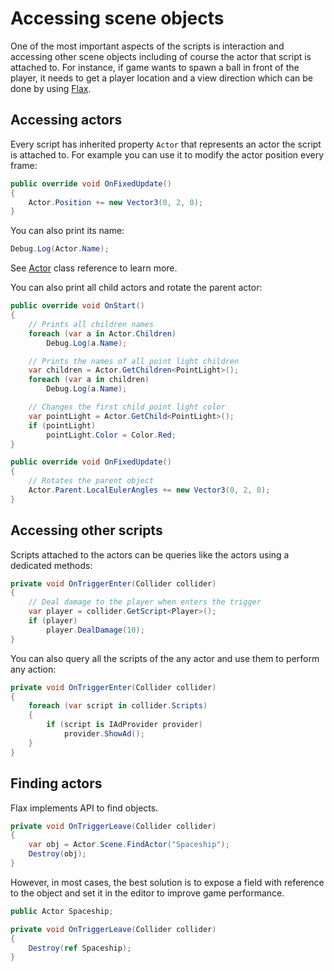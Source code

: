 # Accessing scene objects

One of the most important aspects of the scripts is interaction and accessing other scene objects including of course the actor that script is attached to. For instance, if game wants to spawn a ball in front of the player, it needs to get a player location and a view direction which can be done by using [Flax](https://github.com/FlaxEngine/FlaxEngine).

## Accessing actors

Every script has inherited property `Actor` that represents an actor the script is attached to. For example you can use it to modify the actor position every frame:

```cs
public override void OnFixedUpdate()
{
	Actor.Position += new Vector3(0, 2, 0);
}
```

You can also print its name:

```cs
Debug.Log(Actor.Name);
```

See [Actor](https://docs.flaxengine.com/api/FlaxEngine.Actor.html) class reference to learn more.

You can also print all child actors and rotate the parent actor:

```cs
public override void OnStart()
{
    // Prints all children names
    foreach (var a in Actor.Children)
        Debug.Log(a.Name);

    // Prints the names of all point light children
    var children = Actor.GetChildren<PointLight>();
    foreach (var a in children)
        Debug.Log(a.Name);

    // Changes the first child point light color
    var pointLight = Actor.GetChild<PointLight>();
    if (pointLight)
        pointLight.Color = Color.Red;
}

public override void OnFixedUpdate()
{
    // Rotates the parent object
    Actor.Parent.LocalEulerAngles += new Vector3(0, 2, 0);
}
```

## Accessing other scripts

Scripts attached to the actors can be queries like the actors using a dedicated methods:

```cs
private void OnTriggerEnter(Collider collider)
{
    // Deal damage to the player when enters the trigger
    var player = collider.GetScript<Player>();
    if (player)
        player.DealDamage(10);
}
```

You can also query all the scripts of the any actor and use them to perform any action:

```cs
private void OnTriggerEnter(Collider collider)
{
    foreach (var script in collider.Scripts)
    {
        if (script is IAdProvider provider)
            provider.ShowAd();
    }
}
```

## Finding actors

Flax implements API to find objects.

```cs
private void OnTriggerLeave(Collider collider)
{
    var obj = Actor.Scene.FindActor("Spaceship");
    Destroy(obj);
}
```

However, in most cases, the best solution is to expose a field with reference to the object and set it in the editor to improve game performance.

```cs
public Actor Spaceship;

private void OnTriggerLeave(Collider collider)
{
    Destroy(ref Spaceship);
}
```



